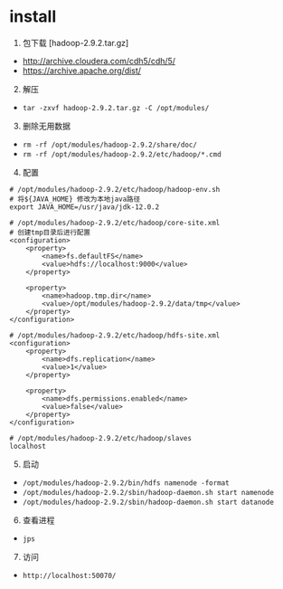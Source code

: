 # install

1. 包下载 [hadoop-2.9.2.tar.gz]
- http://archive.cloudera.com/cdh5/cdh/5/
- https://archive.apache.org/dist/

2. 解压
- `tar -zxvf hadoop-2.9.2.tar.gz -C /opt/modules/`

3. 删除无用数据
- `rm -rf /opt/modules/hadoop-2.9.2/share/doc/`
- `rm -rf /opt/modules/hadoop-2.9.2/etc/hadoop/*.cmd`

4. 配置
```
# /opt/modules/hadoop-2.9.2/etc/hadoop/hadoop-env.sh
# 将${JAVA_HOME} 修改为本地java路径
export JAVA_HOME=/usr/java/jdk-12.0.2
```
```
# /opt/modules/hadoop-2.9.2/etc/hadoop/core-site.xml
# 创建tmp目录后进行配置
<configuration>
    <property>
        <name>fs.defaultFS</name>
        <value>hdfs://localhost:9000</value>
    </property>

    <property>
        <name>hadoop.tmp.dir</name>
        <value>/opt/modules/hadoop-2.9.2/data/tmp</value>
    </property>
</configuration>
```
```
# /opt/modules/hadoop-2.9.2/etc/hadoop/hdfs-site.xml
<configuration>
    <property>
        <name>dfs.replication</name>
        <value>1</value>
    </property>

    <property>
        <name>dfs.permissions.enabled</name>
        <value>false</value>
    </property>
</configuration>
```
```
# /opt/modules/hadoop-2.9.2/etc/hadoop/slaves
localhost
```
5. 启动
- `/opt/modules/hadoop-2.9.2/bin/hdfs namenode -format`
- `/opt/modules/hadoop-2.9.2/sbin/hadoop-daemon.sh start namenode`
- `/opt/modules/hadoop-2.9.2/sbin/hadoop-daemon.sh start datanode`

6. 查看进程
- `jps`

7. 访问
- `http://localhost:50070/`